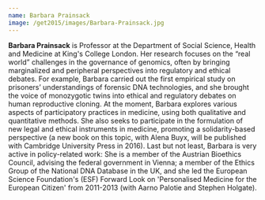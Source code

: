 ```yaml
---
name: Barbara Prainsack
image: /get2015/images/Barbara-Prainsack.jpg
---
```


**Barbara Prainsack** is Professor at the Department of Social Science, Health and Medicine at King's College London. Her research focuses on the “real world” challenges in the governance of genomics, often by bringing marginalized and peripheral perspectives into regulatory and ethical debates. For example, Barbara carried out the first empirical study on prisoners’ understandings of forensic DNA technologies, and she brought the voice of monozygotic twins into ethical and regulatory debates on human reproductive cloning. At the moment, Barbara explores various aspects of participatory practices in medicine, using both qualitative and quantitative methods. She also seeks to participate in the formulation of new legal and ethical instruments in medicine, promoting a solidarity-based perspective (a new book on this topic, with Alena Buyx, will be published with Cambridge University Press in 2016). Last but not least, Barbara is very active in policy-related work: She is a member of the Austrian Bioethics Council, advising the federal government in Vienna; a member of the Ethics Group of the National DNA Database in the UK, and she led the European Science Foundation's (ESF) Forward Look on 'Personalised Medicine for the European Citizen' from 2011-2013 (with Aarno Palotie and Stephen Holgate).
